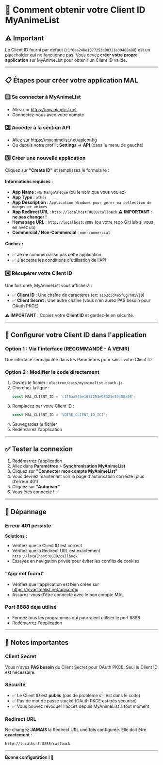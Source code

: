 # 🔑 Comment obtenir votre Client ID MyAnimeList

## ⚠️ Important

Le Client ID fourni par défaut (`c1f6aa24be1077253e08321e39488a08`) est un placeholder qui ne fonctionne pas. Vous devez **créer votre propre application** sur MyAnimeList pour obtenir un Client ID valide.

---

## 📋 Étapes pour créer votre application MAL

### 1️⃣ Se connecter à MyAnimeList
- Allez sur https://myanimelist.net
- Connectez-vous avec votre compte

### 2️⃣ Accéder à la section API
- Allez sur https://myanimelist.net/apiconfig
- Ou depuis votre profil : **Settings** → **API** (dans le menu de gauche)

### 3️⃣ Créer une nouvelle application
Cliquez sur **"Create ID"** et remplissez le formulaire :

#### Informations requises :
- **App Name** : `Ma Mangathèque` (ou le nom que vous voulez)
- **App Type** : `other`
- **App Description** : `Application Windows pour gérer ma collection de mangas et animes`
- **App Redirect URL** : `http://localhost:8888/callback` ⚠️ **IMPORTANT : ne pas changer !**
- **Homepage URL** : `http://localhost:8888` (ou votre repo GitHub si vous en avez un)
- **Commercial / Non-Commercial** : `non-commercial`

#### Cochez :
- ✅ Je ne commercialise pas cette application
- ✅ J'accepte les conditions d'utilisation de l'API

### 4️⃣ Récupérer votre Client ID
Une fois créé, MyAnimeList vous affichera :
- ✅ **Client ID** : Une chaîne de caractères (ex: `a1b2c3d4e5f6g7h8i9j0`)
- ✅ **Client Secret** : Une autre chaîne (vous n'en aurez PAS besoin pour OAuth PKCE)

**⚠️ IMPORTANT** : Copiez votre **Client ID** et gardez-le en sécurité.

---

## 🔧 Configurer votre Client ID dans l'application

### Option 1 : Via l'interface (RECOMMANDÉ - À VENIR)
Une interface sera ajoutée dans les Paramètres pour saisir votre Client ID.

### Option 2 : Modifier le code directement
1. Ouvrez le fichier : `electron/apis/myanimelist-oauth.js`
2. Cherchez la ligne :
   ```javascript
   const MAL_CLIENT_ID = 'c1f6aa24be1077253e08321e39488a08';
   ```
3. Remplacez par votre Client ID :
   ```javascript
   const MAL_CLIENT_ID = 'VOTRE_CLIENT_ID_ICI';
   ```
4. Sauvegardez le fichier
5. Redémarrez l'application

---

## ✅ Tester la connexion

1. Redémarrez l'application
2. Allez dans **Paramètres** > **Synchronisation MyAnimeList**
3. Cliquez sur **"Connecter mon compte MyAnimeList"**
4. Vous devriez maintenant voir la page d'autorisation correcte (plus d'erreur 401)
5. Cliquez sur **"Autoriser"**
6. Vous êtes connecté ! ✅

---

## 🐛 Dépannage

### Erreur 401 persiste
**Solutions** :
- Vérifiez que le Client ID est correct
- Vérifiez que la Redirect URL est exactement `http://localhost:8888/callback`
- Essayez en navigation privée pour éviter les conflits de cookies

### "App not found"
- Vérifiez que l'application est bien créée sur https://myanimelist.net/apiconfig
- Assurez-vous d'être connecté avec le bon compte MAL

### Port 8888 déjà utilisé
- Fermez tous les programmes qui pourraient utiliser le port 8888
- Redémarrez l'application

---

## 📝 Notes importantes

### Client Secret
Vous n'avez **PAS besoin** du Client Secret pour OAuth PKCE. Seul le Client ID est nécessaire.

### Sécurité
- ✅ Le Client ID est **public** (pas de problème s'il est dans le code)
- ✅ Pas de mot de passe stocké (OAuth PKCE est très sécurisé)
- ✅ Vous pouvez révoquer l'accès depuis MyAnimeList à tout moment

### Redirect URL
Ne changez **JAMAIS** la Redirect URL une fois configurée. Elle doit être **exactement** :
```
http://localhost:8888/callback
```

---

**Bonne configuration ! 🚀**

